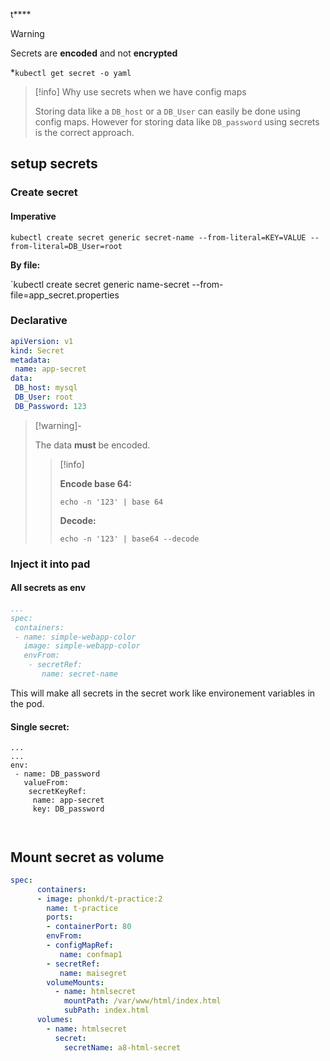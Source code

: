 t****

>[!warning]
>Secrets are **encoded** and not **encrypted**

*`kubectl get secret -o yaml`

>[!info] Why use secrets when we have config maps
>
>Storing data like a `DB_host` or a `DB_User` can easily be done using config maps.
However for storing data like `DB_password` using secrets is the correct approach.


## setup secrets

### Create secret
#### Imperative

`kubectl create secret generic secret-name --from-literal=KEY=VALUE --from-literal=DB_User=root`

**By file:**

`kubectl create secret generic name-secret --from-file=app_secret.properties

### Declarative

```yaml
apiVersion: v1
kind: Secret
metadata:
 name: app-secret
data:
 DB_host: mysql
 DB_User: root
 DB_Password: 123
```

>[!warning]-
>
>The data **must** be encoded.
>>[!info]
>>
>>**Encode base 64:**
>>
>>`echo -n '123' | base 64`
>>
>>**Decode:**
>>
>>`echo -n '123' | base64 --decode`

### Inject it into pad

#### All secrets as env

```yaml
...
spec:
 containers:
 - name: simple-webapp-color
   image: simple-webapp-color
   envFrom:
	- secretRef:
	   name: secret-name
```

This will make all secrets in the secret work like environement variables in the pod.

#### Single secret:

```
...
...
env:
 - name: DB_password
   valueFrom:
    secretKeyRef:
     name: app-secret
     key: DB_password



```

## Mount secret as volume

```yaml
spec:
      containers:
      - image: phonkd/t-practice:2
        name: t-practice
        ports:
        - containerPort: 80
        envFrom:
        - configMapRef:
           name: confmap1
        - secretRef:
           name: maisegret
        volumeMounts:
          - name: htmlsecret
            mountPath: /var/www/html/index.html
            subPath: index.html
      volumes:
        - name: htmlsecret
          secret:
            secretName: a8-html-secret
```
